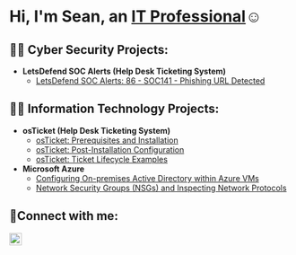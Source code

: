 <h1>Hi, I'm Sean, an <a href="https://www.linkedin.com/in/sean-maldonado-b63a4a281/">IT Professional</a>☺</h1>

<h2>👨‍💻 Cyber Security Projects:</h2>

- <b> LetsDefend SOC Alerts (Help Desk Ticketing System)</b>
  - [LetsDefend SOC Alerts: 86 - SOC141 - Phishing URL Detected](https://github.com/seanmaldonadooo)
  
<h2>👨‍💻 Information Technology Projects:</h2>

- <b>osTicket (Help Desk Ticketing System)</b>
  - [osTicket: Prerequisites and Installation](https://github.com/seanmaldonadooo/osticket-prereqs)
  - [osTicket: Post-Installation Configuration](https://github.com/seanmaldonadooo/post-install-config)
  - [osTicket: Ticket Lifecycle Examples](https://github.com/seanmaldonadooo/ticket-lifecycle)
- <b>Microsoft Azure</b>
  - [Configuring On-premises Active Directory within Azure VMs](https://github.com/seanmaldonadooo/configure-ad)
  - [Network Security Groups (NSGs) and Inspecting Network Protocols](https://github.com/seanmaldonadooo/azure-network-protocols)

<h2>🤳Connect with me:</h2>

[<img align="left" alt="Josh | LinkedIn" width="22px" src="https://cdn.jsdelivr.net/npm/simple-icons@v3/icons/linkedin.svg" />][linkedin]

[linkedin]: https://www.linkedin.com/in/sean-maldonado-b63a4a281/
